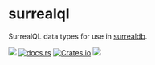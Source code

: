 # surrealql

SurrealQL data types for use in [surrealdb](https://github.com/surrealdb/surrealdb).

[![](https://img.shields.io/badge/status-internal-ff00bb.svg?style=flat-square)](https://github.com/surrealdb/surrealql) [![docs.rs](https://img.shields.io/docsrs/surrealql?style=flat-square)](https://docs.rs/surrealql/) [![Crates.io](https://img.shields.io/crates/v/surrealql?style=flat-square)](https://crates.io/crates/surrealql) [![](https://img.shields.io/badge/license-MIT-00bfff.svg?style=flat-square)](https://github.com/surrealdb/surrealql) 
